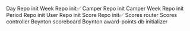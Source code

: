 Day Repo init
Week Repo init✅
Camper Repo init
Camper Week Repo init
Period Repo init
User Repo init
Score Repo init✅
Scores router
Scores controller
Boynton scoreboard
Boynton award-points
db initializer


